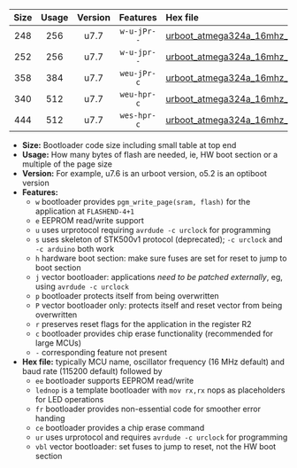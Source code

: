 |Size|Usage|Version|Features|Hex file|
|:-:|:-:|:-:|:-:|:--|
|248|256|u7.7|`w-u-jPr--`|[urboot_atmega324a_16mhz_115200bps_lednop_ur_vbl.hex](https://raw.githubusercontent.com/stefanrueger/urboot.hex/main/mcus/atmega324a/fcpu_16mhz/115200_bps/urboot_atmega324a_16mhz_115200bps_lednop_ur_vbl.hex)|
|252|256|u7.7|`w-u-jpr--`|[urboot_atmega324a_16mhz_115200bps_lednop_fr_ur_vbl.hex](https://raw.githubusercontent.com/stefanrueger/urboot.hex/main/mcus/atmega324a/fcpu_16mhz/115200_bps/urboot_atmega324a_16mhz_115200bps_lednop_fr_ur_vbl.hex)|
|358|384|u7.7|`weu-jPr-c`|[urboot_atmega324a_16mhz_115200bps_ee_lednop_fr_ce_ur_vbl.hex](https://raw.githubusercontent.com/stefanrueger/urboot.hex/main/mcus/atmega324a/fcpu_16mhz/115200_bps/urboot_atmega324a_16mhz_115200bps_ee_lednop_fr_ce_ur_vbl.hex)|
|340|512|u7.7|`weu-hpr-c`|[urboot_atmega324a_16mhz_115200bps_ee_lednop_fr_ce_ur.hex](https://raw.githubusercontent.com/stefanrueger/urboot.hex/main/mcus/atmega324a/fcpu_16mhz/115200_bps/urboot_atmega324a_16mhz_115200bps_ee_lednop_fr_ce_ur.hex)|
|444|512|u7.7|`wes-hpr-c`|[urboot_atmega324a_16mhz_115200bps_ee_lednop_fr_ce.hex](https://raw.githubusercontent.com/stefanrueger/urboot.hex/main/mcus/atmega324a/fcpu_16mhz/115200_bps/urboot_atmega324a_16mhz_115200bps_ee_lednop_fr_ce.hex)|

- **Size:** Bootloader code size including small table at top end
- **Usage:** How many bytes of flash are needed, ie, HW boot section or a multiple of the page size
- **Version:** For example, u7.6 is an urboot version, o5.2 is an optiboot version
- **Features:**
  + `w` bootloader provides `pgm_write_page(sram, flash)` for the application at `FLASHEND-4+1`
  + `e` EEPROM read/write support
  + `u` uses urprotocol requiring `avrdude -c urclock` for programming
  + `s` uses skeleton of STK500v1 protocol (deprecated); `-c urclock` and `-c arduino` both work
  + `h` hardware boot section: make sure fuses are set for reset to jump to boot section
  + `j` vector bootloader: applications *need to be patched externally*, eg, using `avrdude -c urclock`
  + `p` bootloader protects itself from being overwritten
  + `P` vector bootloader only: protects itself and reset vector from being overwritten
  + `r` preserves reset flags for the application in the register R2
  + `c` bootloader provides chip erase functionality (recommended for large MCUs)
  + `-` corresponding feature not present
- **Hex file:** typically MCU name, oscillator frequency (16 MHz default) and baud rate (115200 default) followed by
  + `ee` bootloader supports EEPROM read/write
  + `lednop` is a template bootloader with `mov rx,rx` nops as placeholders for LED operations
  + `fr` bootloader provides non-essential code for smoother error handing
  + `ce` bootloader provides a chip erase command
  + `ur` uses urprotocol and requires `avrdude -c urclock` for programming
  + `vbl` vector bootloader: set fuses to jump to reset, not the HW boot section
